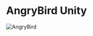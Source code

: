 # AngryBird Unity
 ![AngryBird](https://user-images.githubusercontent.com/105380414/168458579-d829a774-4609-47a8-9dbe-2374cbd12d4e.png)

